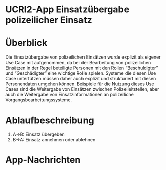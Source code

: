 # UCRI2-App Einsatzübergabe polizeilicher Einsatz

<!-- toc -->
<!-- tocstop -->

# Überblick
Die Einsatzübergabe von polizeilichen Einsätzen wurde explizit als eigener Use Case mit aufgenommen, da bei der Bearbeitung von polizeilichen Einsätzen in der Regel beteiligte Personen mit den Rollen “Beschuldigter” und “Geschädigter” eine wichtige Rolle spielen. Systeme die diesen Use Case untertützen müssen daher auch explizit und strukturiert mit diesen Personendaten umgehen können. Beispiele für die Nutzung dieses Use Cases sind die Weitergabe von Einsätzen zwischen Polizeileitstellen, aber auch die Weitergabe von Einsatzinformationen an polizeiliche Vorgangsbearbeitungssysteme.

# Ablaufbeschreibung

1. A->B: Einsatz übergeben
2. B->A: Einsatz annehmen oder ablehnen

# App-Nachrichten
<!-- include incident.schema.md -->
<!-- include acknowledgement.schema.md -->
